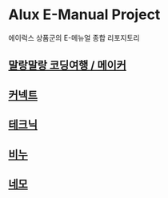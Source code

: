 # Alux E-Manual Project

에이럭스 상품군의 E-메뉴얼 종합 리포지토리

## [말랑말랑 코딩여행 / 메이커](https://proboedu.github.io/말랑말랑코딩여행/index.html)

## [커넥트](https://proboedu.github.io/커넥트/index.html)

## [테크닉](https://proboedu.github.io/테크닉/index.html)

## [비누](https://proboedu.github.io/비누/index.html)

## [네모](https://proboedu.github.io/네모/index.html)

